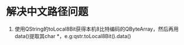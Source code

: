 # 解决中文路径问题

1. 使用QString的toLocal8Bit获得本机8比特编码的QByteArray，然后再用data()提取其char *，e.g:qstr.toLocal8Bit().data()
